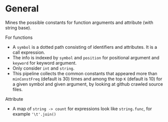 # General
Mines the possible constants for function arguments and attribute (with string base).

For functions
- A `symbol` is a dotted path consisting of identifiers and attributes. It is a call expression.
- The info is indexed by `symbol` and `position` for positional argument and `keyword` for keyword argument.
- Only consider `int` and `string`.
- This pipeline collects the common constants that appeared more than `minConstFreq` (default is 30) times and among the top `K` (default is 10) for a given symbol and given argument, by looking at github crawled source files.

Attribute
- A map of `string -> count` for expressions look like `string.func`, for example `'\t'.join()`